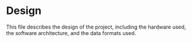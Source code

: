 # Design

This file describes the design of the project, including the hardware used, the software architecture, and the data formats used.
